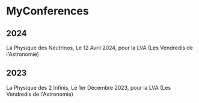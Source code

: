 # MyConferences

## 2024

La Physique des Neutrinos, Le 12 Avril 2024, pour la LVA (Les Vendredis de l'Astronomie)

## 2023

La Physique des 2 Infinis, Le 1er Décembre 2023, pour la LVA (Les Vendredis de l'Astronomie)
